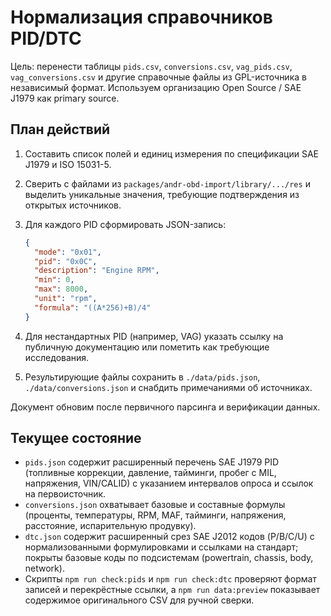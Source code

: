 # Нормализация справочников PID/DTC

Цель: перенести таблицы `pids.csv`, `conversions.csv`, `vag_pids.csv`, `vag_conversions.csv` и другие справочные файлы из GPL-источника в независимый формат. Используем организацию Open Source / SAE J1979 как primary source.

## План действий

1. Составить список полей и единиц измерения по спецификации SAE J1979 и ISO 15031-5.
2. Сверить с файлами из `packages/andr-obd-import/library/.../res` и выделить уникальные значения, требующие подтверждения из открытых источников.
3. Для каждого PID сформировать JSON-запись:

    ```json
    {
      "mode": "0x01",
      "pid": "0x0C",
      "description": "Engine RPM",
      "min": 0,
      "max": 8000,
      "unit": "rpm",
      "formula": "((A*256)+B)/4"
    }
    ```

4. Для нестандартных PID (например, VAG) указать ссылку на публичную документацию или пометить как требующие исследования.
5. Результирующие файлы сохранить в `./data/pids.json`, `./data/conversions.json` и снабдить примечаниями об источниках.

Документ обновим после первичного парсинга и верификации данных.

## Текущее состояние

- `pids.json` содержит расширенный перечень SAE J1979 PID (топливные коррекции, давление, тайминги, пробег с MIL, напряжения, VIN/CALID) с указанием интервалов опроса и ссылок на первоисточник.
- `conversions.json` охватывает базовые и составные формулы (проценты, температуры, RPM, MAF, тайминги, напряжения, расстояние, испарительную продувку).
- `dtc.json` содержит расширенный срез SAE J2012 кодов (P/B/C/U) с нормализованными формулировками и ссылками на стандарт; покрыты базовые коды по подсистемам (powertrain, chassis, body, network).
- Скрипты `npm run check:pids` и `npm run check:dtc` проверяют формат записей и перекрёстные ссылки, а `npm run data:preview` показывает содержимое оригинального CSV для ручной сверки.
